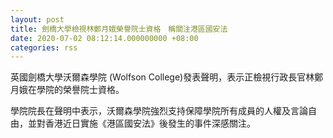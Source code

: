 ```yaml
---
layout: post
title: 劍橋大學檢視林鄭月娥榮譽院士資格　稱關注港區國安法
date: 2020-07-02 08:12:14.000000000 +08:00
categories: rss
---
```


英國劍橋大學沃爾森學院 (Wolfson College)發表聲明，表示正檢視行政長官林鄭月娥在學院的榮譽院士資格。

學院院長在聲明中表示，沃爾森學院強烈支持保障學院所有成員的人權及言論自由，並對香港近日實施《港區國安法》後發生的事件深感關注。
